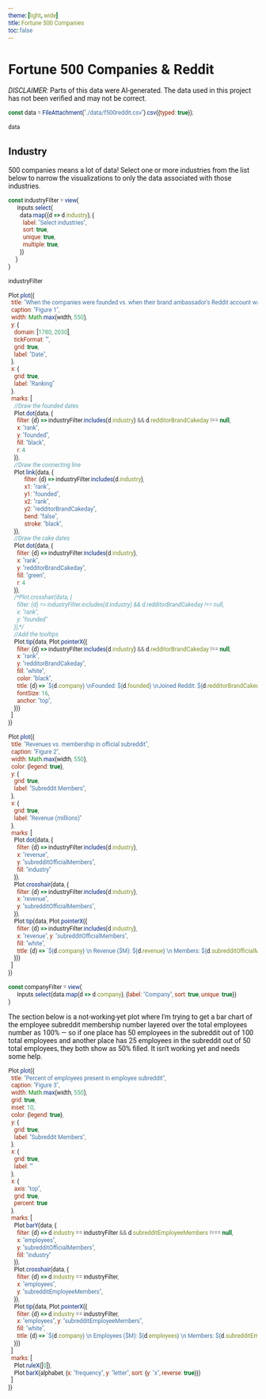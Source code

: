 ```yaml
---
theme: [light, wide]
title: Fortune 500 Companies
toc: false
---
```

<script src="https://d3js.org/d3.v4.js"></script>
<style>
      * {
            font-family: Roboto;
      }
</style>
      
# Fortune 500 Companies & Reddit
<span style="text-transform: uppercase; font-style:italic">Disclaimer:</span> Parts of this data were AI-generated. The data used in this project has not been verified and may not be correct.

```js
const data = FileAttachment("./data/f500reddit.csv").csv({typed: true});

```

```js
data
```

## Industry
500 companies means a lot of data! Select one or more industries from the list below to narrow the visualizations to only the data associated with those industries.
```js
const industryFilter = view(
      Inputs.select(
        data.map((d => d.industry), {
          label: "Select industries",
          sort: true,
          unique: true,
          multiple: true,
        })
     )
)
```

```js
industryFilter
```

```js
Plot.plot({
  title: "When the companies were founded vs. when their brand ambassador's Reddit account was created",
  caption: "Figure 1",
  width: Math.max(width, 550),
  y: {
    domain: [1780, 2030],
    tickFormat: "",
    grid: true,
    label: "Date",
  },
  x: {
    grid: true,
    label: "Ranking"
  },
  marks: [
    //Draw the founded dates
    Plot.dot(data, {
      filter: (d) => industryFilter.includes(d.industry) && d.redditorBrandCakeday !== null,
      x: "rank",
      y: "founded",
      fill: "black",
      r: 4
    }),
    //Draw the connecting line
    Plot.link(data, {
           filter: (d) => industryFilter.includes(d.industry),
           x1: "rank",
           y1: "founded",
           x2: "rank",
           y2: "redditorBrandCakeday",
           bend: "false",
           stroke: "black",
    }),
    //Draw the cake dates
    Plot.dot(data, {
      filter: (d) => industryFilter.includes(d.industry),
      x: "rank",
      y: "redditorBrandCakeday",
      fill: "green",
      r: 4
    }),
    /*Plot.crosshair(data, {
      filter: (d) => industryFilter.includes(d.industry) && d.redditorBrandCakeday !== null,
      x: "rank",
      y: "founded"
    }),*/
    //Add the tooltips
    Plot.tip(data, Plot.pointerX({
      filter: (d) => industryFilter.includes(d.industry) && d.redditorBrandCakeday !== null,
      x: "rank",
      y: "redditorBrandCakeday",
      fill: "white",
      color: "black",
      title: (d) => `${d.company} \nFounded: ${d.founded} \nJoined Reddit: ${d.redditorBrandCakeday}`,
      fontSize: 16,
      anchor: "top",
    }))
  ]
})
```

```js
Plot.plot({
  title: "Revenues vs. membership in official subreddit",
  caption: "Figure 2",
  width: Math.max(width, 550),
  color: {legend: true},
  y: {
    grid: true,
    label: "Subreddit Members",
  },
  x: {
    grid: true,
    label: "Revenue (millions)"
  },
  marks: [
    Plot.dot(data, {
      filter: (d) => industryFilter.includes(d.industry),
      x: "revenue",
      y: "subredditOfficialMembers",
      fill: "industry"
    }),
    Plot.crosshair(data, {
      filter: (d) => industryFilter.includes(d.industry),
      x: "revenue",
      y: "subredditOfficialMembers",
    }),
    Plot.tip(data, Plot.pointerX({
      filter: (d) => industryFilter.includes(d.industry),
      x: "revenue", y: "subredditOfficialMembers",
      fill: "white",
      title: (d) => `${d.company} \n Revenue ($M): ${d.revenue} \n Members: ${d.subredditOfficialMembers}`
    }))
  ]
})
```

```js
const companyFilter = view(
      Inputs.select(data.map(d => d.company), {label: "Company", sort: true, unique: true})
)
```

The section below is a not-working-yet plot where I'm trying to get a bar chart of the employee subreddit membership number layered over the total employees number as 100% — so if one place has 50 employees in the subreddit out of 100 total employees and another place has 25 employees in the subreddit out of 50 total employees, they both show as 50% filled. It isn't working yet and needs some help. 

```js
Plot.plot({
  title: "Percent of employees present in employee subreddit",
  caption: "Figure 3",
  width: Math.max(width, 550),
  grid: true,
  inset: 10,
  color: {legend: true},
  y: {
    grid: true,
    label: "Subreddit Members",
  },
  x: {
    grid: true,
    label: ""
  },
  x: {
    axis: "top",
    grid: true,
    percent: true
  },
  marks: [
    Plot.barY(data, {
      filter: (d) => d.industry == industryFilter && d.subredditEmployeeMembers !=== null,
      x: "employees",
      y: "subredditOfficialMembers",
      fill: "industry"
    }),
    Plot.crosshair(data, {
      filter: (d) => d.industry == industryFilter,
      x: "employees",
      y: "subredditEmployeeMembers",
    }),
    Plot.tip(data, Plot.pointerX({
      filter: (d) => d.industry == industryFilter,
      x: "employees", y: "subredditEmployeeMembers",
      fill: "white",
      title: (d) => `${d.company} \n Employees ($M): ${d.employees} \n Members: ${d.subredditEmployeeMembers}`
    }))
  ]
  marks: [
    Plot.ruleX([0]),
    Plot.barX(alphabet, {x: "frequency", y: "letter", sort: {y: "x", reverse: true}})
  ]
})
```

<!-- ```js
Plot.plot({
  title: "Revenue change vs. ranking change, organized by industry",
  caption: "Figure 0",
  width: Math.max(width, 550),
  grid: true,
  inset: 10,
  color: {legend: true},
  marks: [
    Plot.frame(),
    Plot.dot(data, {
      filter: (d) => d.industry == industryFilter,
      x: "revenueChange",
      y: "rankChange",
      stroke: "industry"})
  ]
})
``` -->
